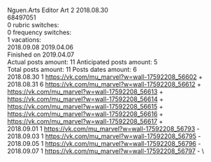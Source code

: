 Nguen.Arts	Editor Art 2 2018.08.30\
68497051\
0 rubric switches:\
0 frequency switches:\
1 vacations:\
2018.09.08 2019.04.06 \
Finished on 2019.04.07\
Actual posts amount: 11	Anticipated posts amount: 5
\
Total posts amount: 11	Posts dates amount: 6\
2018.08.30 1 https://vk.com/mu_marvel?w=wall-17592208_56602 + \
2018.08.31 6 https://vk.com/mu_marvel?w=wall-17592208_56612 + https://vk.com/mu_marvel?w=wall-17592208_56613 + https://vk.com/mu_marvel?w=wall-17592208_56614 + https://vk.com/mu_marvel?w=wall-17592208_56615 + https://vk.com/mu_marvel?w=wall-17592208_56616 + https://vk.com/mu_marvel?w=wall-17592208_56617 + \
2018.09.01 1 https://vk.com/mu_marvel?w=wall-17592208_56793 - \
2018.09.03 1 https://vk.com/mu_marvel?w=wall-17592208_56795 - \
2018.09.05 1 https://vk.com/mu_marvel?w=wall-17592208_56796 - \
2018.09.07 1 https://vk.com/mu_marvel?w=wall-17592208_56797 - \

